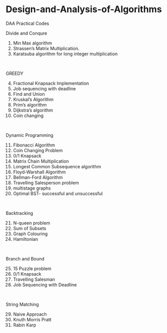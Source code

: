 # Design-and-Analysis-of-Algorithms
DAA Practical Codes

Divide and Conqure
1. Min Max algorithm 
2. Strassen’s Matrix Multiplication. 
3. Karatsuba algorithm for long integer multiplication 
</br>

GREEDY

4. Fractional Knapsack Implementation
5. Job sequencing with deadline
6. Find and Union
7. Kruskal’s Algorithm
8. Prim’s algorithm
9. Dijkstra’s algorithm
10. Coin changing
</br>

Dynamic Programming

11. Fibonacci Algorithm
12. Coin Changing Problem
13. 0/1 Knapsack
14. Matrix Chain Multiplication
15. Longest Common Subsequence algorithm
16. Floyd-Warshall Algorithm
17. Bellman-Ford Algorithm
18. Travelling Salesperson problem
19. multistage graphs
20. Optimal BST- successful and unsuccessful
</br>

Backtracking

21. N-queen problem
22. Sum of Subsets
23. Graph Colouring
24. Hamiltonian
</br>

Branch and Bound

25. 15 Puzzle problem
26. 0/1 Knapsack
27. Travelling Salesman
28. Job Sequencing with Deadline
</br>

String Matching

29. Naive Approach
30. Knuth Morris Pratt 
31. Rabin Karp
